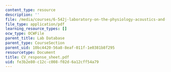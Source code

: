 ```yaml
---
content_type: resource
description: ''
file: /media/courses/6-542j-laboratory-on-the-physiology-acoustics-and-perception-of-speech-fall-2005/fe3b2e80c12cc008f02d6a12cff54a79_CV_response_sheet.pdf
file_type: application/pdf
learning_resource_types: []
ocw_type: OCWFile
parent_title: Lab Database
parent_type: CourseSection
parent_uid: 10bc4420-56a8-8eaf-011f-1e0381b8f295
resourcetype: Document
title: CV_response_sheet.pdf
uid: fe3b2e80-c12c-c008-f02d-6a12cff54a79
---
```

